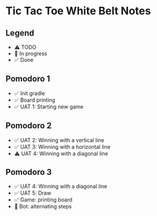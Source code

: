 # Tic Tac Toe White Belt Notes

## Legend

- ⚠ TODO
- 🚧 In progress
- ✅ Done

## Pomodoro 1

- ✅ Init gradle
- ✅ Board printing
- ✅ UAT 1: Starting new game

## Pomodoro 2

- ✅ UAT 2: Winning with a vertical line
- ✅ UAT 3: Winning with a horizontal line
- ⚠ UAT 4: Winning with a diagonal line

## Pomodoro 3

- ✅ UAT 4: Winning with a diagonal line
- ✅ UAT 5: Draw
- ✅ Game: printing board
- 🚧 Bot: alternating steps
